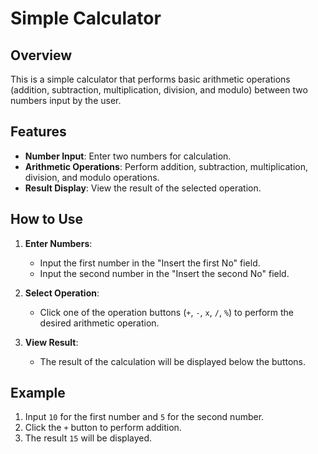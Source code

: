 # Simple Calculator

## Overview

This is a simple calculator that performs basic arithmetic operations (addition, subtraction, multiplication, division, and modulo) between two numbers input by the user.

## Features

- **Number Input**: Enter two numbers for calculation.
- **Arithmetic Operations**: Perform addition, subtraction, multiplication, division, and modulo operations.
- **Result Display**: View the result of the selected operation.

## How to Use

1. **Enter Numbers**:
   - Input the first number in the "Insert the first No" field.
   - Input the second number in the "Insert the second No" field.

2. **Select Operation**:
   - Click one of the operation buttons (`+`, `-`, `x`, `/`, `%`) to perform the desired arithmetic operation.

3. **View Result**:
   - The result of the calculation will be displayed below the buttons.

## Example

1. Input `10` for the first number and `5` for the second number.
2. Click the `+` button to perform addition.
3. The result `15` will be displayed.

